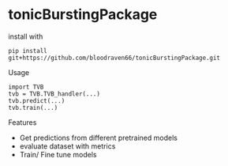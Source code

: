 # tonicBurstingPackage

install with
```
pip install git+https://github.com/bloodraven66/tonicBurstingPackage.git
```

Usage
```
import TVB
tvb = TVB.TVB_handler(...)
tvb.predict(...)
tvb.train(...)
```
Features
- Get predictions from different pretrained models
- evaluate dataset with metrics
- Train/ Fine tune models
